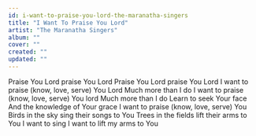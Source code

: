 ```yaml
---
id: i-want-to-praise-you-lord-the-maranatha-singers
title: "I Want To Praise You Lord"
artist: "The Maranatha Singers"
album: ""
cover: ""
created: ""
updated: ""
---
```


Praise You Lord praise You Lord
Praise You Lord praise You Lord
I want to praise (know, love, serve) You Lord
Much more than I do
I want to praise (know, love, serve) You lord
Much more than I do
Learn to seek Your face
And the knowledge of Your grace
I want to praise (know, love, serve) You
Birds in the sky sing their songs to You
Trees in the fields lift their arms to You
I want to sing I want to lift my arms to You